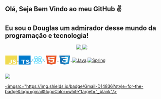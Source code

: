 ## Olá, Seja Bem Vindo ao meu GitHub ✌

## Eu sou o Douglas um admirador desse mundo da programação e tecnologia!


<div align="center">
  <a href="https://github.com/DouglasAP25">
  <img height="180em" src="https://github-readme-stats.vercel.app/api?username=DouglasAP25&show_icons=true&theme=dark&include_all_commits=true&count_private=true"/>
  <img height="180em" src="https://github-readme-stats.vercel.app/api/top-langs/?username=DouglasAP25&layout=compact&langs_count=7&theme=dark"/>
</div>

<div style="display: inline_block">
  <br />
  <img
    align="center"
    alt="Js"
    height="30"
    width="40"
    src="https://raw.githubusercontent.com/devicons/devicon/master/icons/javascript/javascript-plain.svg"
  />
  <img
    align="center"
    alt="Ts"
    height="30"
    width="40"
    src="https://raw.githubusercontent.com/devicons/devicon/master/icons/typescript/typescript-plain.svg"
  />
  <img
    align="center"
    alt="React"
    height="30"
    width="40"
    src="https://raw.githubusercontent.com/devicons/devicon/master/icons/react/react-original.svg"
  />
  <img
    align="center"
    alt="HTML"
    height="30"
    width="40"
    src="https://raw.githubusercontent.com/devicons/devicon/master/icons/html5/html5-original.svg"
  />
  <img
    align="center"
    alt="CSS"
    height="30"
    width="40"
    src="https://raw.githubusercontent.com/devicons/devicon/master/icons/css3/css3-original.svg"
  />
  <img
    align="center"
    alt="Java"
    height="30"
    width="40"
    src="https://cdn.jsdelivr.net/gh/devicons/devicon/icons/java/java-original.svg"
  />
  <img
    align="center"
    alt="Spring"
    height="30"
    width="40"
    src="https://cdn.jsdelivr.net/gh/devicons/devicon/icons/spring/spring-original-wordmark.svg"
  />
  </div>

  ##
 
<div> 
   <a href="https://www.linkedin.com/in/douglas-porfiro-033200184" target="_blank"><img src="https://img.shields.io/badge/-LinkedIn-%230077B5?style=for-the-   badge&logo=linkedin&logoColor=white" target="_blank"></a> 

  <a href="douglasporfiro25@gmail.com"><imgsrc="https://img.shields.io/badge/Gmail-D14836?style=for-the-badge&logo=gmail&logoColor=white"target="_blank"/></a>
</div>
